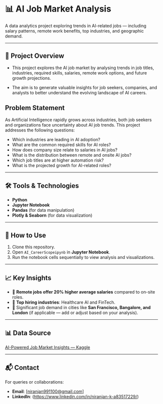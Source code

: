 # 📊 AI Job Market Analysis

A data analytics project exploring trends in AI-related jobs — including salary patterns, remote work benefits, top industries, and geographic demand.

---

## 📌 Project Overview
-	This project explores the AI job market by analysing trends in job titles, industries, required skills, salaries, remote work options, and future growth projections.

-	The aim is to generate valuable insights for job seekers, companies, and analysts to better understand the evolving landscape of AI careers.


## Problem Statement
As Artificial Intelligence rapidly grows across industries, both job seekers and organizations face uncertainty about AI job trends.
This project addresses the following questions:
- Which industries are leading in AI adoption?
- What are the common required skills for AI roles?
- How does company size relate to salaries in AI jobs?
- What is the distribution between remote and onsite AI jobs?
- Which job titles are at higher automation risk?
- What is the projected growth for AI-related roles?



---

## 🛠️ Tools & Technologies
- **Python**
- **Jupyter Notebook**
- **Pandas** (for data manipulation)
- **Plotly & Seaborn** (for data visualization)

---

## 📂 How to Use
1. Clone this repository.
2. Open `AI_CareerScopeipynb` in **Jupyter Notebook**.
3. Run the notebook cells sequentially to view analysis and visualizations.

---

## 📈 Key Insights
- 📌 **Remote jobs offer 20% higher average salaries** compared to on-site roles.
- 📌 **Top hiring industries**: Healthcare AI and FinTech.
- 📌 Significant job demand in cities like **San Francisco, Bangalore, and London** (if applicable — add or adjust based on your analysis).

---

## 📊 Data Source
[AI-Powered Job Market Insights — Kaggle](https://www.kaggle.com/datasets/uom190346a/ai-powered-job-market-insights)

---

## 📬 Contact
For queries or collaborations:
- **Email**: [niranjan991100@gmail.com]
- **LinkedIn**: (https://www.linkedin.com/in/niranjan-k-a83517229/)

